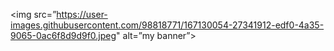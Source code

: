 <img src=”https://user-images.githubusercontent.com/98818771/167130054-27341912-edf0-4a35-9065-0ac6f8d9d9f0.jpeg" alt=”my banner”>
